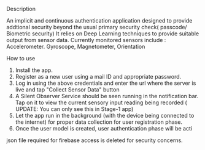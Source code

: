 Description

An implicit and continuous authentication application designed to provide addtional security beyond the usual primary security check( passcode/ Biometric security)
It relies on Deep Learning techniques to provide suitable output from sensor data.
Currently monitored sensors include : Accelerometer. Gyroscope, Magnetometer, Orientation

How to use

1. Install the app.
2. Register as a new user using a mail ID and appropriate password.
3. Log in using the above credentials and enter the url where the server is live and tap "Collect Sensor Data" button
4. A Silent Observer Service should be seen running  in the notification bar. Tap on it to view the current sensory input reading being recorded ( UPDATE: You can only see this in Stage-1 app)
5. Let the app run in the background (with the device being connected to the internet) for proper data collection for user registration phase.
6. Once the user model is created, user authentication phase will be acti


json file required for firebase access is deleted for security concerns.
